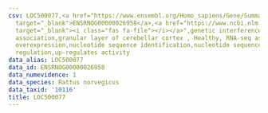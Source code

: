 ```yaml
---
csv: LOC500077,<a href="https://www.ensembl.org/Homo_sapiens/Gene/Summary?db=core;g=ENSRNOG00000026958"
  target="_blank">ENSRNOG00000026958</a>,<a href="https://www.ncbi.nlm.nih.gov/pubmed/30467350"
  target="_blank"><i class="fas fa-file"></i></a>",genetic interference,functional
  association,granular layer of cerebellar cortex , Healthy, RNA-seq assay, hsf-1
  overexpression,nucleotide sequence identification,nucleotide sequence identification,transcriptional
  regulation,up-regulates activity
data_alias: LOC500077
data_id: ENSRNOG00000026958
data_numevidence: 1
data_species: Rattus norvegicus
data_taxid: '10116'
title: LOC500077
---
```

